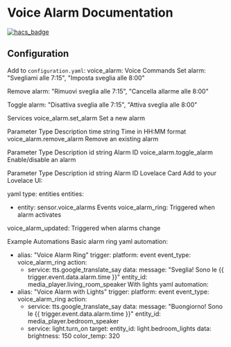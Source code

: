 # Voice Alarm Documentation

[![hacs_badge](https://img.shields.io/badge/HACS-Custom-orange.svg)](https://github.com/hacs/integration)


## Configuration
Add to `configuration.yaml`:
voice_alarm:
Voice Commands
Set alarm: "Svegliami alle 7:15", "Imposta sveglia alle 8:00"

Remove alarm: "Rimuovi sveglia alle 7:15", "Cancella allarme alle 8:00"

Toggle alarm: "Disattiva sveglia alle 7:15", "Attiva sveglia alle 8:00"

Services
voice_alarm.set_alarm
Set a new alarm

Parameter	Type	Description
time	string	Time in HH:MM format
voice_alarm.remove_alarm
Remove an existing alarm

Parameter	Type	Description
id	string	Alarm ID
voice_alarm.toggle_alarm
Enable/disable an alarm

Parameter	Type	Description
id	string	Alarm ID
Lovelace Card
Add to your Lovelace UI:

yaml
type: entities
entities:
  - entity: sensor.voice_alarms
Events
voice_alarm_ring: Triggered when alarm activates

voice_alarm_updated: Triggered when alarms change

Example Automations
Basic alarm ring
yaml
automation:
  - alias: "Voice Alarm Ring"
    trigger:
      platform: event
      event_type: voice_alarm_ring
    action:
      - service: tts.google_translate_say
        data:
          message: "Sveglia! Sono le {{ trigger.event.data.alarm.time }}"
          entity_id: media_player.living_room_speaker
With lights
yaml
automation:
  - alias: "Voice Alarm with Lights"
    trigger:
      platform: event
      event_type: voice_alarm_ring
    action:
      - service: tts.google_translate_say
        data:
          message: "Buongiorno! Sono le {{ trigger.event.data.alarm.time }}"
          entity_id: media_player.bedroom_speaker
      - service: light.turn_on
        target:
          entity_id: light.bedroom_lights
        data:
          brightness: 150
          color_temp: 320


